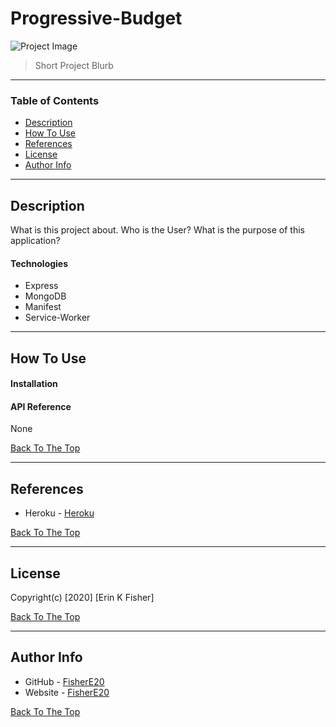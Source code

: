 # Progressive-Budget

![Project Image](project-image-url)

>Short Project Blurb

---

### Table of Contents

* [Description](#description)
* [How To Use](#how-to-use)
* [References](#references)
* [License](#license)
* [Author Info](#author-info)

---

## Description
What is this project about. Who is the User? What is the purpose of this application? 

#### Technologies

- Express
- MongoDB
- Manifest
- Service-Worker

---

## How To Use

#### Installation



#### API Reference
None

[Back To The Top](#progressive-budget)

---

## References
- Heroku - [Heroku](url)

[Back To The Top](#progressive-budget)

---

## License



Copyright(c) [2020] [Erin K Fisher]

[Back To The Top](#progressive-budget)

---

## Author Info

- GitHub - [FisherE20](https://github.com/FisherE20/Progressive-Budget)
- Website - [FisherE20](https://fishere20.github.io/Responsive-Portfolio/) 

[Back To The Top](#progressive-budget)